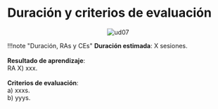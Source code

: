 # Duración y criterios de evaluación

<div style="text-align: center;"><img src="../../img/ud06/cover07.png" alt="ud07" style="max-width: 70%;" /></div>





!!!note "Duración, RAs y CEs"
 	**Duración estimada**: X sesiones.<br /><br />
 	**Resultado de aprendizaje**:<br />
 	RA X) xxx.<br /><br />
 	**Criterios de evaluación**:<br />
 	a) xxxs.<br />
 	b) yyys.<br />

 	

 	
